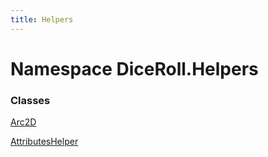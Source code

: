```yaml
---
title: Helpers
---
```


# <a id="DiceRoll_Helpers"></a> Namespace DiceRoll.Helpers

### Classes

 [Arc2D](DiceRoll.Helpers.Arc2D.md)

 [AttributesHelper](DiceRoll.Helpers.AttributesHelper.md)

